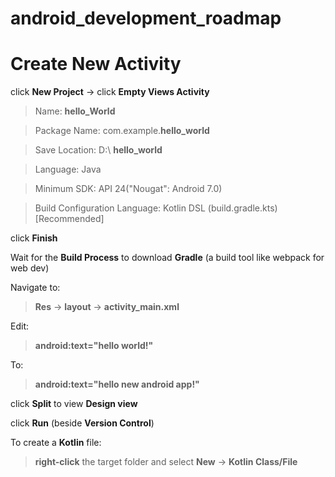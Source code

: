 # android_development_roadmap


# Create New Activity

click <b>New Project</b> -> click <b>Empty Views Activity</b> 

> Name: <b>hello_World</b>

> Package Name: com.example.<b>hello_world</b>

> Save Location: D:\ <b>hello_world</b>

> Language: Java

> Minimum SDK: API 24("Nougat": Android 7.0)

> Build Configuration Language: Kotlin DSL (build.gradle.kts) [Recommended]

click <b>Finish</b>


Wait for the <b>Build Process</b> to download <b>Gradle</b> (a build tool like webpack for web dev)

Navigate to:
> <b>Res</b> -> <b>layout</b> -> <b>activity_main.xml</b>
 
 Edit: 
> <b>android:text="hello world!"</b>

To:
> <b>android:text="hello new android app!"</b>


click <b>Split</b> to view <b>Design view</b>

click <b>Run</b> (beside <b>Version Control</b>)


To create a <b>Kotlin</b> file:
> <b>right-click</b> the target folder and select <b>New</b> -> <b>Kotlin Class/File</b>
